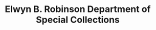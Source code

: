 ---
layout: repo
title: "Elwyn B. Robinson Department of Special Collections"
id: 6268
permalink: repos/6268/
---